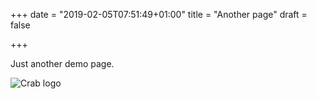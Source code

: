 +++
date = "2019-02-05T07:51:49+01:00"
title = "Another page"
draft = false

+++

Just another demo page.

![Crab logo](/img/crab-logo.png)
